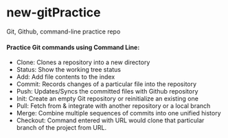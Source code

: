 # new-gitPractice
Git, Github, command-line practice repo <br/>

#### Practice Git commands using Command Line:

* Clone:  Clones a repository into a new directory
* Status: Show the working tree status
* Add: Add file contents to the index
* Commit: Records changes of a particular file into the repository
* Push: Updates/Syncs the committed files with Github repository
* Init: Create an empty Git repository or reinitialize an existing one
* Pull: Fetch from & integrate with another repository or a local branch
* Merge: Combine multiple sequences of commits into one unified history
* Checkout: Command entered with URL would clone that particular branch of the project from URL.
